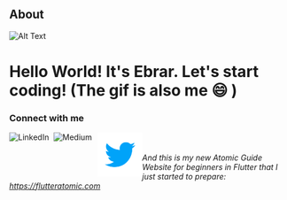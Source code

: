 ## About <a name = "about"></a>
![Alt Text](https://media.giphy.com/media/dlMIwDQAxXn1K/giphy.gif)

# Hello World! It's Ebrar. Let's start coding! (The gif is also me 😄 )

### Connect with me
[<img align="left" alt="LinkedIn" width="80" src="https://cdn.exclaimer.com/Handbook%20Images/linkedin-icon_32x32.png" />]( http://www.linkedin.com/in/ebrarbilgili)
[<img align="left" alt="Medium" width="80" src="https://github.com/melanieshi0120/melanieshi0120/blob/master/medium.ico" />](https://ebrarbilgili.medium.com)
[<img align="left" alt="Twitter" width="80" src="https://raw.githubusercontent.com/github/explore/80688e429a7d4ef2fca1e82350fe8e3517d3494d/topics/twitter/twitter.png" />](https://twitter.com/ebrarblg)
<br />


###### And this is my new Atomic Guide Website for beginners in Flutter that I just started to prepare: https://flutteratomic.com


